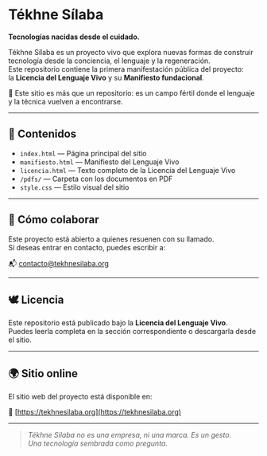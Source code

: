 # Tékhne Sílaba

**Tecnologías nacidas desde el cuidado.**

Tékhne Sílaba es un proyecto vivo que explora nuevas formas de construir tecnología desde la conciencia, el lenguaje y la regeneración.  
Este repositorio contiene la primera manifestación pública del proyecto:  
la **Licencia del Lenguaje Vivo** y su **Manifiesto fundacional**.

🌱 Este sitio es más que un repositorio: es un campo fértil donde el lenguaje y la técnica vuelven a encontrarse.

---

## 📂 Contenidos

- `index.html` — Página principal del sitio
- `manifiesto.html` — Manifiesto del Lenguaje Vivo
- `licencia.html` — Texto completo de la Licencia del Lenguaje Vivo
- `/pdfs/` — Carpeta con los documentos en PDF
- `style.css` — Estilo visual del sitio

---

## 🤝 Cómo colaborar

Este proyecto está abierto a quienes resuenen con su llamado.  
Si deseas entrar en contacto, puedes escribir a:

📬 contacto@tekhnesilaba.org

---

## 🕊️ Licencia

Este repositorio está publicado bajo la **Licencia del Lenguaje Vivo**.  
Puedes leerla completa en la sección correspondiente o descargarla desde el sitio.

---

## 🌍 Sitio online

El sitio web del proyecto está disponible en:

🔗 [https://tekhnesilaba.org](https://tekhnesilaba.org)

---

> *Tékhne Sílaba no es una empresa, ni una marca. Es un gesto.  
> Una tecnología sembrada como pregunta.*